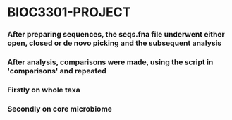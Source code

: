 # BIOC3301-PROJECT

### After preparing sequences, the seqs.fna file underwent either open, closed or de novo picking and the subsequent analysis

### After analysis, comparisons were made, using the script in 'comparisons' and repeated 
### Firstly on whole taxa
### Secondly on core microbiome
